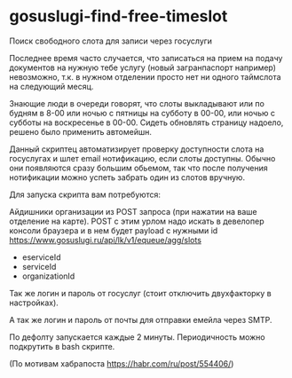 # gosuslugi-find-free-timeslot
Поиск свободного слота для записи через госуслуги 

Последнее время часто случается, что записаться на прием на подачу документов на нужную тебе услугу
(новый загранпаспорт например) невозможно, т.к. в нужном отделении просто нет ни одного таймслота на следующий месяц.

Знающие люди в очереди говорят, что слоты выкладывают или по будням в 8-00 или ночью с пятницы на субботу в 00-00,
или ночью с субботы на воскресенье в 00-00. 
Сидеть обновлять страницу надоело, решено было применить автомейшн.

Данный скриптец автоматизирует проверку доступности слота на госуслугах и шлет email нотификацию, если слоты доступны.
Обычно они появляются сразу большим обьемом, так что после получения нотификации можно успеть забрать один из слотов вручную.

Для запуска скрипта вам потребуются:

Айдишники организации из POST запроса (при нажатии на ваше отделение на карте).
POST с этим урлом надо искать в девелопер консоли браузера и в нем будет payload c нужными id
https://www.gosuslugi.ru/api/lk/v1/equeue/agg/slots

- eserviceId
- serviceId
- organizationId

Так же логин и пароль от госуслуг (стоит отключить двухфакторку в настройках).

А так же логин и пароль от почты для отправки емейла через SMTP.

По дефолту запускается каждые 2 минуты. Периодичность можно подкрутить в bash скрипте.

(По мотивам хабрапоста https://habr.com/ru/post/554406/)

